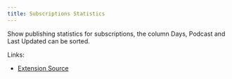 ```yaml
---
title: Subscriptions Statistics
---
```


Show publishing statistics for subscriptions, the column Days, Podcast and Last Updated can be sorted.

Links:

- [Extension Source](https://github.com/gpodder/gpodder/blob/master/share/gpodder/extensions/subscription_stats.py)
